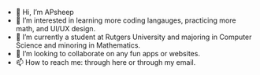 - 👋 Hi, I’m APsheep
- 👀 I’m interested in learning more coding langauges, practicing more math, and UI/UX design.
- 🌱 I’m currently a student at Rutgers University and majoring in Computer Science and minoring in Mathematics.
- 💞️ I’m looking to collaborate on any fun apps or websites.
- 📫 How to reach me: through here or through my email.

<!---
APsheep/APsheep is a ✨ special ✨ repository because its `README.md` (this file) appears on your GitHub profile.
You can click the Preview link to take a look at your changes.
--->
